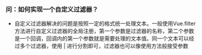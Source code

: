 ### 问：如何实现一个自定义过滤器？

- 自定义过滤器解决的问题是按照一定的格式统一处理文本。一般使用Vue.filter方法进行自定义过滤器的全局注册，第一个参数是过滤器的名称，第二个参数是一个回调，回调内的第一个参数就是需要处理的文本值。同一个文本可以经过多个过滤器，使用 | 进行分割即可，过滤器也可以像使用方法般接受参数

